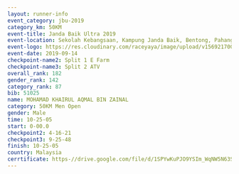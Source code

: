 ```yaml
---
layout: runner-info 
event_category: jbu-2019 
category_km: 50KM 
event-title: Janda Baik Ultra 2019  
event-location: Sekolah Kebangsaan, Kampung Janda Baik, Bentong, Pahang, Malaysia 
event-logo: https://res.cloudinary.com/raceyaya/image/upload/v1569217009/logo/janda-baik_vch1pc.jpg 
event-date: 2019-09-14 
checkpoint-name2: Split 1 E Farm 
checkpoint-name3: Split 2 ATV 
overall_rank: 182
gender_rank: 142
category_rank: 87
bib: 51025
name: MOHAMAD KHAIRUL AQMAL BIN ZAINAL
category: 50KM Men Open
gender: Male
time: 10-25-05
start: 0-00.0
checkpoint2: 4-16-21
checkpoint3: 9-25-48
finish: 10-25-05
country: Malaysia
cerrtificate: https-//drive.google.com/file/d/1SPYwKuPJO9YSIm_WqNW5N63SbQ_GM_C6/view?usp=sharing
---
```

